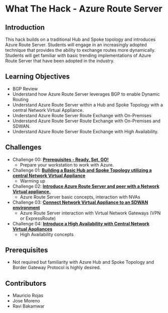 # What The Hack - Azure Route Server

## Introduction

This hack builds on a traditional Hub and Spoke topology and introduces Azure Route Server. Students will engage in an increasingly adopted technique that provides the ability to exchange routes more dynamically. Students will get familiar with basic trending implementations of Azure Route Server that have been adopted in the industry.  

## Learning Objectives

- BGP Review
- Understand how Azure Route Server leverages BGP to enable Dynamic Routing
- Understand Azure Route Server within a Hub and Spoke Topology with a central Network Virtual Appliance.  
- Understand Azure Route Server Route Exchange with On-Premises 
- Understand Azure Route Server Route Exchange with On-Premises and SDWAN. 
- Understand Azure Route Server Route Exchange with High Availability.

## Challenges

- Challenge 00: **[Prerequisites - Ready, Set, GO!](Student/Challenge-00.md)**
	 - Prepare your workstation to work with Azure.
- Challenge 01: **[Building a Basic Hub and Spoke Topology utilizing a central Network Virtual Appliance](Student/Challenge-01.md)**
	 - Warming up
- Challenge 02: **[Introduce Azure Route Server and peer with a Network Virtual appliance.](Student/Challenge-02.md)**
	 - Azure Route Server basic concepts, interaction with NVAs
- Challenge 03: **[Connect Network Virtual Appliance to an SDWAN environment](Student/Challenge-03.md)**
	 - Azure Route Server interaction with Virtual Network Gateways (VPN or ExpressRoute)
- Challenge 04: **[Introduce a High Availability with Central Network Virtual Appliances](Student/Challenge-04.md)**
	 - High Availability concepts

## Prerequisites

- Not required but familiarity with Azure Hub and Spoke Topology and Border Gateway Protocol is highly desired. 

## Contributors

- Mauricio Rojas
- Jose Moreno
- Ravi Bakamwar
